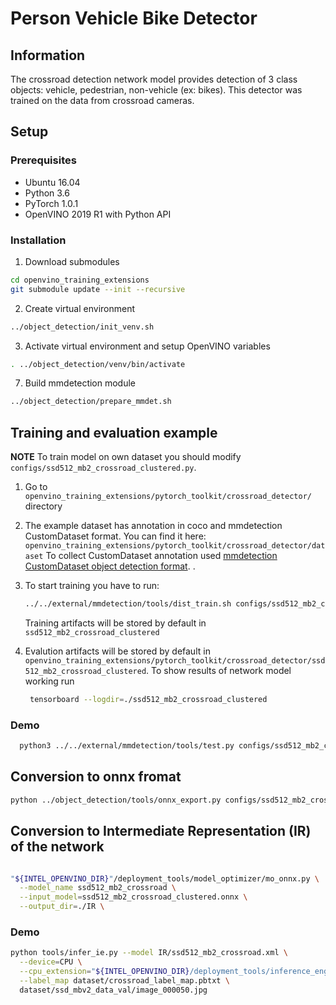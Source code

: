 # Person Vehicle Bike Detector


## Information

The crossroad detection network model provides detection of 3 class objects: vehicle, pedestrian, non-vehicle (ex: bikes). This detector was trained on the data from crossroad cameras.


## Setup

### Prerequisites

* Ubuntu 16.04
* Python 3.6
* PyTorch 1.0.1
* OpenVINO 2019 R1 with Python API

### Installation

1. Download submodules
```bash
cd openvino_training_extensions
git submodule update --init --recursive
```

2. Create virtual environment
```bash
../object_detection/init_venv.sh
```

3. Activate virtual environment and setup OpenVINO variables
```bash
. ../object_detection/venv/bin/activate
```

7. Build mmdetection module
```bash
../object_detection/prepare_mmdet.sh
```

## Training and evaluation example

**NOTE** To train model on own dataset you should modify `configs/ssd512_mb2_crossroad_clustered.py`.

1. Go to `openvino_training_extensions/pytorch_toolkit/crossroad_detector/` directory

2. The example dataset has annotation in coco and mmdetection CustomDataset format. You can find it here:
   `openvino_training_extensions/pytorch_toolkit/crossroad_detector/dataset`
   To collect CustomDataset annotation used [mmdetection CustomDataset object detection format](https://github.com/open-mmlab/mmdetection/blob/master/GETTING_STARTED.md#use-my-own-datasets). .

3. To start training you have to run:
   ```bash
   ../../external/mmdetection/tools/dist_train.sh configs/ssd512_mb2_crossroad_clustered.py 1    
   ```
   Training artifacts will be stored by default in `ssd512_mb2_crossroad_clustered`

5. Evalution artifacts will be stored by default in `openvino_training_extensions/pytorch_toolkit/crossroad_detector/ssd512_mb2_crossroad_clustered`.
To show results of network model working run
   ```bash
    tensorboard --logdir=./ssd512_mb2_crossroad_clustered
   ``` 

### Demo

```Bash
  python3 ../../external/mmdetection/tools/test.py configs/ssd512_mb2_crossroad_clustered.py ssd512_mb2_crossroad_clustered/epoch_5.pth --show
```

## Conversion to onnx fromat

```bash
python ../object_detection/tools/onnx_export.py configs/ssd512_mb2_crossroad_clustered.py ssd512_mb2_crossroad_clustered/epoch_5.pth ssd512_mb2_crossroad_clustered.onnx
```

## Conversion to Intermediate Representation (IR) of the network

```bash

"${INTEL_OPENVINO_DIR}"/deployment_tools/model_optimizer/mo_onnx.py \
  --model_name ssd512_mb2_crossroad \
  --input_model=ssd512_mb2_crossroad_clustered.onnx \
  --output_dir=./IR \  
```

### Demo

```Bash
python tools/infer_ie.py --model IR/ssd512_mb2_crossroad.xml \
  --device=CPU \
  --cpu_extension="${INTEL_OPENVINO_DIR}/deployment_tools/inference_engine/lib/intel64/libcpu_extension_avx2.so" \
  --label_map dataset/crossroad_label_map.pbtxt \
  dataset/ssd_mbv2_data_val/image_000050.jpg
```

